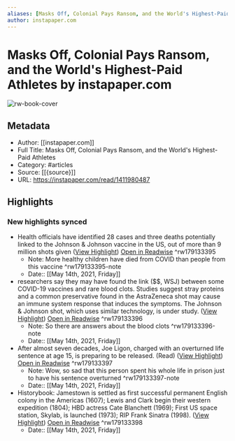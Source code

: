 ```yaml
---
aliases: [Masks Off, Colonial Pays Ransom, and the World's Highest-Paid Athletes, Masks Off, Colonial Pays Ransom, and the World's Highest-Paid Athletes]
author: instapaper.com
---
```

# Masks Off, Colonial Pays Ransom, and the World's Highest-Paid Athletes by instapaper.com

![rw-book-cover](https://readwise-assets.s3.amazonaws.com/static/images/article2.74d541386bbf.png)

## Metadata
- Author: [[instapaper.com]]
- Full Title: Masks Off, Colonial Pays Ransom, and the World's Highest-Paid Athletes
- Category: #articles
- Source: [[{source}]]
- URL: https://instapaper.com/read/1411980487

## Highlights
### New highlights synced
- Health officials have identified 28 cases and three deaths potentially linked to the Johnson & Johnson vaccine in the US, out of more than 9 
 million shots given ([View Highlight](https://instapaper.com/read/1411980487/16380392)) [Open in Readwise](https://readwise.io/open/179133395) ^rw179133395
    - Note: More healthy children have died from COVID than people from this vaccine ^rw179133395-note
    - Date:: [[May 14th, 2021, Friday]]
- researchers say they may have found the link ($$, WSJ) between some COVID-19 vaccines and rare blood clots. Studies suggest stray proteins and a common preservative found in the AstraZeneca shot may cause an immune system response that induces the symptoms. The Johnson & Johnson shot, which uses similar technology, is under study. ([View Highlight](https://instapaper.com/read/1411980487/16380399)) [Open in Readwise](https://readwise.io/open/179133396) ^rw179133396
    - Note: So there are answers about the blood clots ^rw179133396-note
    - Date:: [[May 14th, 2021, Friday]]
- After almost seven decades, Joe Ligon, charged with an overturned life sentence at age 15, is preparing to be released. (Read) ([View Highlight](https://instapaper.com/read/1411980487/16380474)) [Open in Readwise](https://readwise.io/open/179133397) ^rw179133397
    - Note: Wow, so sad that this person spent his whole life in prison just to have his sentence overturned ^rw179133397-note
    - Date:: [[May 14th, 2021, Friday]]
- Historybook: Jamestown is settled as first successful permanent English colony in the Americas (1607); Lewis and Clark begin their western expedition (1804); HBD actress Cate Blanchett (1969); First US space station, Skylab, is launched (1973); RIP Frank Sinatra (1998). ([View Highlight](https://instapaper.com/read/1411980487/16380485)) [Open in Readwise](https://readwise.io/open/179133398) ^rw179133398
    - Date:: [[May 14th, 2021, Friday]]
